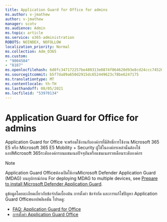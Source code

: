 ```yaml
---
title: Application Guard for Office for admins
ms.author: v-jmathew
author: v-jmathew
manager: scotv
ms.audience: Admin
ms.topic: article
ms.service: o365-administration
ROBOTS: NOINDEX, NOFOLLOW
localization_priority: Normal
ms.collection: Adm_O365
ms.custom:
- "9004584"
- "8187"
ms.openlocfilehash: 6d0fc347172257be489313e0874f064620d93e8cd24ccc74520954e7427bcd95
ms.sourcegitcommit: b5f7da89a650d2915dc652449623c78be6247175
ms.translationtype: MT
ms.contentlocale: th-TH
ms.lasthandoff: 08/05/2021
ms.locfileid: "53970134"
---
```

# <a name="application-guard-for-office-for-admins"></a>Application Guard for Office for admins

Application Guard for Office จะพร้อมใช้งานกับองค์กรที่มีสิทธิ์การใช้งาน Microsoft 365 E5 หรือ Microsoft 365 E5 Mobility + Security ผู้ใช้ในองค์กรเหล่านั้นต้องใช้แอปMicrosoft 365ระดับองค์กรบนแชนเนลปัจจุบันหรือแชนเนลรายเดือนระดับองค์กร

> [!NOTE]
> Application Guard Officeต้องเปิดใช้งานMicrosoft Defender Application Guard (MDAG) บนอุปกรณ์ก่อน For deploying MDAG to multiple devices, see [Prepare to install Microsoft Defender Application Guard](https://docs.microsoft.com/windows/security/threat-protection/microsoft-defender-application-guard/install-md-app-guard).

ดูข้อมูลโดยละเอียดเกี่ยวกับข้อจํากัดเบื้องต้น การตั้งค่า ข้อจํากัด และการแก้ไขปัญหา Application Guard Officeแอปพลิเคชัน โปรดดู:

- [FAQ: Application Guard for Office](https://support.microsoft.com/office/application-guard-for-office-9e0fb9c2-ffad-43bf-8ba3-78f785fdba46)
- [การตั้งค่า Application Guard Office](https://docs.microsoft.com/microsoft-365/security/office-365-security/install-app-guard)
